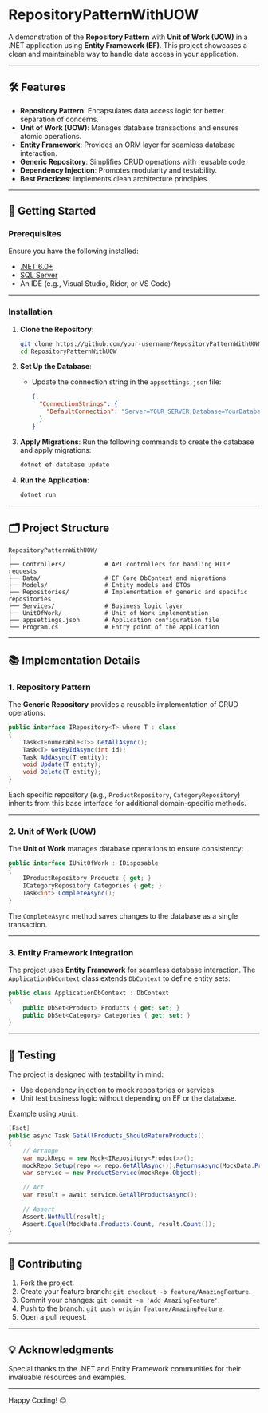 # RepositoryPatternWithUOW

A demonstration of the **Repository Pattern** with **Unit of Work (UOW)** in a .NET application using **Entity Framework (EF)**. This project showcases a clean and maintainable way to handle data access in your application.

---

## 🛠 Features

- **Repository Pattern**: Encapsulates data access logic for better separation of concerns.
- **Unit of Work (UOW)**: Manages database transactions and ensures atomic operations.
- **Entity Framework**: Provides an ORM layer for seamless database interaction.
- **Generic Repository**: Simplifies CRUD operations with reusable code.
- **Dependency Injection**: Promotes modularity and testability.
- **Best Practices**: Implements clean architecture principles.

---

## 🚀 Getting Started

### Prerequisites

Ensure you have the following installed:
- [.NET 6.0+](https://dotnet.microsoft.com/)
- [SQL Server](https://www.microsoft.com/en-us/sql-server)
- An IDE (e.g., Visual Studio, Rider, or VS Code)

---

### Installation

1. **Clone the Repository**:
   ```bash
   git clone https://github.com/your-username/RepositoryPatternWithUOW.git
   cd RepositoryPatternWithUOW
   ```

2. **Set Up the Database**:
   - Update the connection string in the `appsettings.json` file:
     ```json
     {
       "ConnectionStrings": {
         "DefaultConnection": "Server=YOUR_SERVER;Database=YourDatabase;Trusted_Connection=True;MultipleActiveResultSets=true"
       }
     }
     ```

3. **Apply Migrations**:
   Run the following commands to create the database and apply migrations:
   ```bash
   dotnet ef database update
   ```

4. **Run the Application**:
   ```bash
   dotnet run
   ```

---

## 🗂 Project Structure

```plaintext
RepositoryPatternWithUOW/
│
├── Controllers/           # API controllers for handling HTTP requests
├── Data/                  # EF Core DbContext and migrations
├── Models/                # Entity models and DTOs
├── Repositories/          # Implementation of generic and specific repositories
├── Services/              # Business logic layer
├── UnitOfWork/            # Unit of Work implementation
├── appsettings.json       # Application configuration file
└── Program.cs             # Entry point of the application
```

---

## 📚 Implementation Details

### 1. **Repository Pattern**

The **Generic Repository** provides a reusable implementation of CRUD operations:
```csharp
public interface IRepository<T> where T : class
{
    Task<IEnumerable<T>> GetAllAsync();
    Task<T> GetByIdAsync(int id);
    Task AddAsync(T entity);
    void Update(T entity);
    void Delete(T entity);
}
```

Each specific repository (e.g., `ProductRepository`, `CategoryRepository`) inherits from this base interface for additional domain-specific methods.

---

### 2. **Unit of Work (UOW)**

The **Unit of Work** manages database operations to ensure consistency:
```csharp
public interface IUnitOfWork : IDisposable
{
    IProductRepository Products { get; }
    ICategoryRepository Categories { get; }
    Task<int> CompleteAsync();
}
```

The `CompleteAsync` method saves changes to the database as a single transaction.

---

### 3. **Entity Framework Integration**

The project uses **Entity Framework** for seamless database interaction. The `ApplicationDbContext` class extends `DbContext` to define entity sets:
```csharp
public class ApplicationDbContext : DbContext
{
    public DbSet<Product> Products { get; set; }
    public DbSet<Category> Categories { get; set; }
}
```

---

## 🧪 Testing

The project is designed with testability in mind:
- Use dependency injection to mock repositories or services.
- Unit test business logic without depending on EF or the database.

Example using `xUnit`:
```csharp
[Fact]
public async Task GetAllProducts_ShouldReturnProducts()
{
    // Arrange
    var mockRepo = new Mock<IRepository<Product>>();
    mockRepo.Setup(repo => repo.GetAllAsync()).ReturnsAsync(MockData.Products);
    var service = new ProductService(mockRepo.Object);

    // Act
    var result = await service.GetAllProductsAsync();

    // Assert
    Assert.NotNull(result);
    Assert.Equal(MockData.Products.Count, result.Count());
}
```

---

## 🤝 Contributing

1. Fork the project.
2. Create your feature branch: `git checkout -b feature/AmazingFeature`.
3. Commit your changes: `git commit -m 'Add AmazingFeature'`.
4. Push to the branch: `git push origin feature/AmazingFeature`.
5. Open a pull request.

---


## 💡 Acknowledgments

Special thanks to the .NET and Entity Framework communities for their invaluable resources and examples.

---

Happy Coding! 😊
